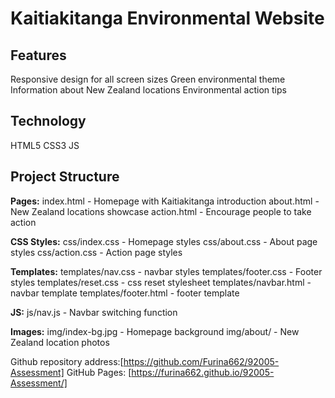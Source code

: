 # Kaitiakitanga Environmental Website

## Features

Responsive design for all screen sizes
Green environmental theme
Information about New Zealand locations
Environmental action tips

## Technology

HTML5
CSS3
JS

## Project Structure

**Pages:**
index.html - Homepage with Kaitiakitanga introduction
about.html - New Zealand locations showcase
action.html - Encourage people to take action

**CSS Styles:**
css/index.css - Homepage styles
css/about.css - About page styles
css/action.css - Action page styles

**Templates:**
templates/nav.css - navbar styles
templates/footer.css - Footer styles
templates/reset.css - css reset stylesheet
templates/navbar.html - navbar template
templates/footer.html - footer template

**JS:**
js/nav.js - Navbar switching function

**Images:**
img/index-bg.jpg - Homepage background
img/about/ - New Zealand location photos


Github repository address:[https://github.com/Furina662/92005-Assessment]
GitHub Pages: [https://furina662.github.io/92005-Assessment/]